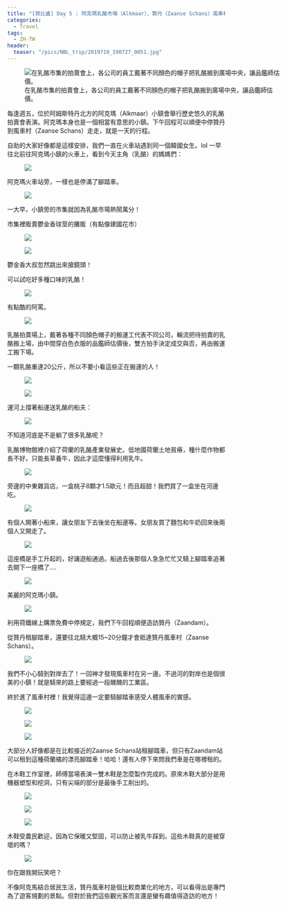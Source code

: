 ```yaml
---
title: "[荷比盧] Day 5 : 阿克瑪乳酪市場（Alkmaar）、贊丹（Zaanse Schans）風車村"
categories:
  - Travel
tags:
  - ZH-TW
header:
  teaser: "/pics/NBL_trip/2019719_190727_0051.jpg"
---
```


<figure style="width: 600px" class="align-center">
<img src="/pics/NBL_trip/2019719_190727_0051.jpg" alt="在乳酪市集的拍賣會上，各公司的員工戴著不同顏色的帽子把乳酪搬到廣場中央，讓品鑑師估價。">
<figcaption>在乳酪市集的拍賣會上，各公司的員工戴著不同顏色的帽子把乳酪搬到廣場中央，讓品鑑師估價。</figcaption>
</figure>

每逢週五，位於阿姆斯特丹北方的阿克瑪（Alkmaar）小鎮會舉行歷史悠久的乳酪拍賣會表演。阿克瑪本身也是一個相當有意思的小鎮。下午回程可以順便中停贊丹到風車村（Zaanse Schans）走走，就是一天的行程。


自助的大家好像都是這樣安排，我們一直在火車站遇到同一個韓國女生。lol
一早往北前往阿克瑪小鎮的火車上，看到今天主角（乳酪）的媽媽們：
<figure style="width: 600px" class="align-center">
<img src="/pics/NBL_trip/2019719_190727_0003.jpg">
</figure>


阿克瑪火車站旁，一樣也是停滿了腳踏車。
<figure style="width: 600px" class="align-center">
<img src="/pics/NBL_trip/2019719_190727_0005.jpg">
</figure>


一大早，小鎮旁的市集就因為乳酪市場熱鬧萬分！

市集裡販賣鬱金香球莖的攤販（有點像建國花市）
<figure style="width: 600px" class="align-center">
<img src="/pics/NBL_trip/2019719_190727_0114.jpg">
</figure>
<figure style="width: 600px" class="align-center">
<img src="/pics/NBL_trip/2019719_190727_0115.jpg">
</figure>


鬱金香大叔忽然跳出來搶鏡頭！

可以試吃好多種口味的乳酪！
<figure style="width: 600px" class="align-center">
<img src="/pics/NBL_trip/2019719_190727_0118.jpg">
</figure>


有點酷的阿罵。
<figure style="width: 400px" class="align-center">
<img src="/pics/NBL_trip/IMG_6471.jpg">
</figure>


乳酪拍賣場上，戴著各種不同顏色帽子的搬運工代表不同公司，輪流把待拍賣的乳酪搬上場，由中間穿白色衣服的品鑑師估價後，雙方拍手決定成交與否，再由搬運工搬下場。


一顆乳酪重達20公斤，所以不要小看這些正在搬運的人！
<figure style="width: 600px" class="align-center">
<img src="/pics/NBL_trip/IMG_6437.jpg">
</figure>
<figure style="width: 400px" class="align-center">
<img src="/pics/NBL_trip/Photo-2019-07-19-5-22-48-PM.jpg">
</figure>



運河上撐著船運送乳酪的船夫：
<figure style="width: 400px" class="align-center">
<img src="/pics/NBL_trip/IMG_6433.jpg">
</figure>


不知道河底是不是躺了很多乳酪呢？

乳酪博物館裡介紹了荷蘭的乳酪產業發展史。低地國荷蘭土地貧瘠，種什麼作物都長不好，只能長草養牛，因此才這麼懂得利用乳牛。
<figure style="width: 600px" class="align-center">
<img src="/pics/NBL_trip/IMG_6452.jpg">
</figure>




旁邊的中東雜貨店，一盒桃子8顆才1.5歐元！而且超甜！我們買了一盒坐在河邊吃。
<figure style="width: 600px" class="align-center">
<img src="/pics/NBL_trip/2019719_190727_0054.jpg">
</figure>


有個人開著小船來，讓女朋友下去後坐在船邊等。女朋友買了麵包和牛奶回來後兩個人又開走了。
<figure style="width: 600px" class="align-center">
<img src="/pics/NBL_trip/IMG_6462.jpg">
</figure>


這座橋是手工升起的，好讓遊船通過。船過去後那個人急急忙忙又騎上腳踏車追著去開下一座橋了….
<figure style="width: 400px" class="align-center">
<img src="/pics/NBL_trip/IMG_6447.jpg">
</figure>


美麗的阿克瑪小鎮。
<figure style="width: 600px" class="align-center">
<img src="/pics/NBL_trip/2019719_190727_0112.jpg">
</figure>




利用荷鐵線上購票免費中停規定，我們下午回程順便造訪贊丹（Zaandam）。

從贊丹租腳踏車，還要往北騎大概15~20分鐘才會抵達贊丹風車村（Zaanse Schans）。
<figure style="width: 600px" class="align-center">
<img src="/pics/NBL_trip/IMG_6477.jpg">
</figure>


我們不小心騎到對岸去了！一回神才發現風車村在另一邊。不過河的對岸也是個很美的小鎮！就是騎來的路上要經過一段醜醜的工業區。

終於進了風車村裡！我覺得這邊一定要騎腳踏車感受人體風車的實感。
<figure style="width: 600px" class="align-center">
<img src="/pics/NBL_trip/IMG_6515.jpg">
</figure>
<figure style="width: 600px" class="align-center">
<img src="/pics/NBL_trip/2019719_190727_0093.jpg">
</figure>
<figure style="width: 400px" class="align-center">
<img src="/pics/NBL_trip/2019719_190727_0074.jpg">
</figure>

大部分人好像都是在比較接近的Zaanse Schans站租腳踏車，但只有Zaandam站可以租到這種荷蘭橘的漂亮腳踏車！哈哈！還有人停下來問我們車是在哪裡租的。



在木鞋工作室裡，師傅當場表演一雙木鞋是怎麼製作完成的。原來木鞋大部分是用機器塑型和挖洞，只有尖端的部分是最後手工削出的。
<figure style="width: 600px" class="align-center">
<img src="/pics/NBL_trip/IMG_6486.jpg">
</figure>
<figure style="width: 600px" class="align-center">
<img src="/pics/NBL_trip/IMG_6492.jpg">
</figure>
<figure style="width: 400px" class="align-center">
<img src="/pics/NBL_trip/IMG_6487.jpg">
</figure>




木鞋受農民歡迎，因為它保暖又堅固，可以防止被乳牛踩到。這些木鞋真的是被穿壞的嗎？

<figure style="width: 400px" class="align-center">
<img src="/pics/NBL_trip/IMG_6484.jpg">
</figure>
你在跟我開玩笑吧？

不像阿克馬結合居民生活，贊丹風車村是個比較商業化的地方，可以看得出是專門為了遊客規劃的景點。但對於我們這些觀光客而言還是蠻有趣值得造訪的地方！
